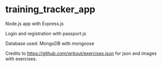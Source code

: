 # training_tracker_app

Node.js app with Express.js

Login and registration with passport.js

Database used: MongoDB with mongoose





Credits to https://github.com/wrkout/exercises.json for json and images with exercises.
